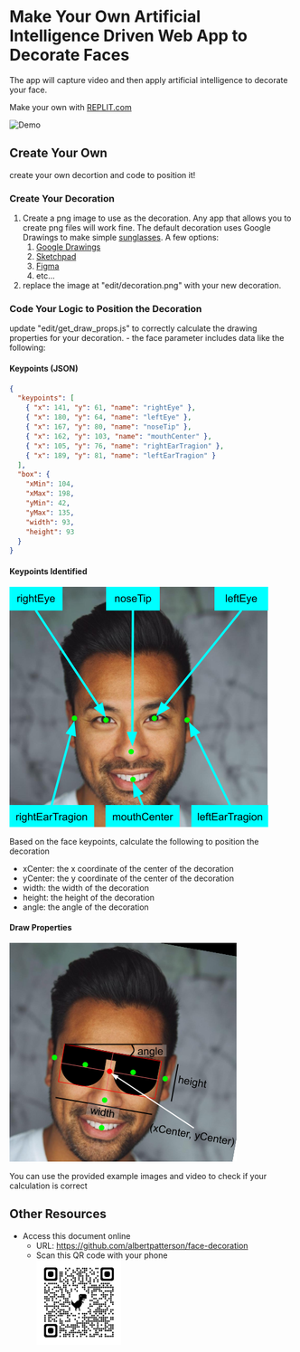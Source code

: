 # Make Your Own Artificial Intelligence Driven Web App to Decorate Faces

The app will capture video and then apply artificial intelligence to decorate your face.

Make your own with [REPLIT.com](https://replit.com/@apatterson189/face-decoration)

![Demo](./doc/demo.gif 'Demo')

## Create Your Own

create your own decortion and code to position it!

### Create Your Decoration

1. Create a png image to use as the decoration. Any app that allows you to create png files will work fine. The default decoration uses Google Drawings to make simple [sunglasses](https://tinyurl.com/ys9sfshn). A few options:
   1. [Google Drawings](https://docs.google.com/drawings)
   1. [Sketchpad](https://sketch.io/sketchpad/)
   1. [Figma](https://www.figma.com/)
   1. etc...
1. replace the image at "edit/decoration.png" with your new decoration.

### Code Your Logic to Position the Decoration

update "edit/get_draw_props.js" to correctly calculate the drawing properties for your decoration. - the face parameter includes data like the following:

#### Keypoints (JSON)

```json
{
  "keypoints": [
    { "x": 141, "y": 61, "name": "rightEye" },
    { "x": 180, "y": 64, "name": "leftEye" },
    { "x": 167, "y": 80, "name": "noseTip" },
    { "x": 162, "y": 103, "name": "mouthCenter" },
    { "x": 105, "y": 76, "name": "rightEarTragion" },
    { "x": 189, "y": 81, "name": "leftEarTragion" }
  ],
  "box": {
    "xMin": 104,
    "xMax": 198,
    "yMin": 42,
    "yMax": 135,
    "width": 93,
    "height": 93
  }
}
```

#### Keypoints Identified

![Face Key Points](./doc/faceKeyPoints.png 'Face key points')

Based on the face keypoints, calculate the following to position the decoration

- xCenter: the x coordinate of the center of the decoration
- yCenter: the y coordinate of the center of the decoration
- width: the width of the decoration
- height: the height of the decoration
- angle: the angle of the decoration

#### Draw Properties

![Draw Props](./doc/drawProps.png 'Draw Props')

You can use the provided example images and video to check if your calculation is correct

## Other Resources

- Access this document online
  - URL: https://github.com/albertpatterson/face-decoration
  - Scan this QR code with your phone<br><img src="./doc/qrcode.png" height="150px" width="150px" alt="QR code">
